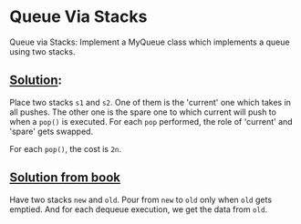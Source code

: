 # Queue Via Stacks

Queue via Stacks: Implement a MyQueue class which implements a queue using two stacks.

## [Solution](./Queue.cpp):

Place two stacks `s1` and `s2`. One of them is the 'current' one which takes in all pushes. The other one is the spare one to which current will push to when a `pop()` is executed. For each `pop` performed, the role of 'current' and 'spare' gets swapped.

For each `pop()`, the cost is `2n`.


## [Solution from book](./Queue2.cpp)

Have two stacks `new` and `old`. Pour from `new` to `old` only when `old` gets emptied. And for each dequeue execution, we get the data from `old`.

